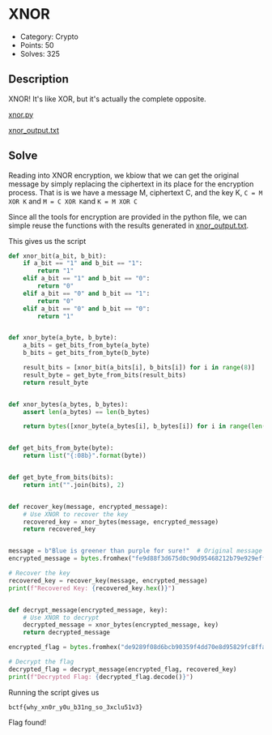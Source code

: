 # XNOR

- Category: Crypto
- Points: 50
- Solves: 325

## Description
XNOR! It's like XOR, but it's actually the complete opposite.

[xnor.py](xnor.py)


[xnor_output.txt](xnor_output.txt)

## Solve
Reading into XNOR encryption, we kbiow that we can get the original message by simply replacing the ciphertext in its place for the encryption process. That is is we have a message M, ciphertext C, and the key K, `C = M XOR K` and `M = C XOR K`and `K = M XOR C`

Since all the tools for encryption are provided in the python file, we can simple reuse the functions with the results generated in [xnor_output.txt](xnor_output.txt).

This gives us the script

```python
def xnor_bit(a_bit, b_bit):
    if a_bit == "1" and b_bit == "1":
        return "1"
    elif a_bit == "1" and b_bit == "0":
        return "0"
    elif a_bit == "0" and b_bit == "1":
        return "0"
    elif a_bit == "0" and b_bit == "0":
        return "1"


def xnor_byte(a_byte, b_byte):
    a_bits = get_bits_from_byte(a_byte)
    b_bits = get_bits_from_byte(b_byte)

    result_bits = [xnor_bit(a_bits[i], b_bits[i]) for i in range(8)]
    result_byte = get_byte_from_bits(result_bits)
    return result_byte


def xnor_bytes(a_bytes, b_bytes):
    assert len(a_bytes) == len(b_bytes)

    return bytes([xnor_byte(a_bytes[i], b_bytes[i]) for i in range(len(a_bytes))])


def get_bits_from_byte(byte):
    return list("{:08b}".format(byte))


def get_byte_from_bits(bits):
    return int("".join(bits), 2)


def recover_key(message, encrypted_message):
    # Use XNOR to recover the key
    recovered_key = xnor_bytes(message, encrypted_message)
    return recovered_key


message = b"Blue is greener than purple for sure!"  # Original message
encrypted_message = bytes.fromhex("fe9d88f3d675d0c90d95468212b79e929efffcf281d04f0cfa6d07704118943da2af36b9f8")

# Recover the key
recovered_key = recover_key(message, encrypted_message)
print(f"Recovered Key: {recovered_key.hex()}")


def decrypt_message(encrypted_message, key):
    # Use XNOR to decrypt
    decrypted_message = xnor_bytes(encrypted_message, key)
    return decrypted_message

encrypted_flag = bytes.fromhex("de9289f08d6bcb90359f4dd70e8d95829fc8ffaf90ce5d21f96e3d635f148a68e4eb32efa4")

# Decrypt the flag
decrypted_flag = decrypt_message(encrypted_flag, recovered_key)
print(f"Decrypted Flag: {decrypted_flag.decode()}")
```

Running the script gives us

`bctf{why_xn0r_y0u_b31ng_so_3xclu51v3}`

Flag found!